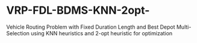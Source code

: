 # VRP-FDL-BDMS-KNN-2opt-
Vehicle Routing Problem with Fixed Duration Length and Best Depot Multi-Selection using KNN heuristics and 2-opt heuristic for optimization
